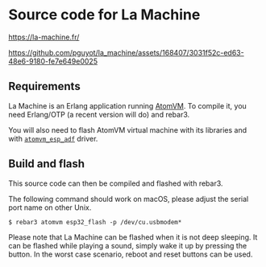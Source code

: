 Source code for La Machine
=====

https://la-machine.fr/

https://github.com/pguyot/la_machine/assets/168407/3031f52c-ed63-48e6-9180-fe7e649e0025

Requirements
-----

La Machine is an Erlang application running [AtomVM](https://atomvm.net/).
To compile it, you need Erlang/OTP (a recent version will do) and rebar3.

You will also need to flash AtomVM virtual machine with its libraries and with
[`atomvm_esp_adf`](https://github.com/pguyot/atomvm_esp_adf) driver.

Build and flash
-----

This source code can then be compiled and flashed with rebar3.

The following command should work on macOS, please adjust the serial port name
on other Unix.

    $ rebar3 atomvm esp32_flash -p /dev/cu.usbmodem*

Please note that La Machine can be flashed when it is not deep sleeping. It can
be flashed while playing a sound, simply wake it up by pressing the button. In
the worst case scenario, reboot and reset buttons can be used.
